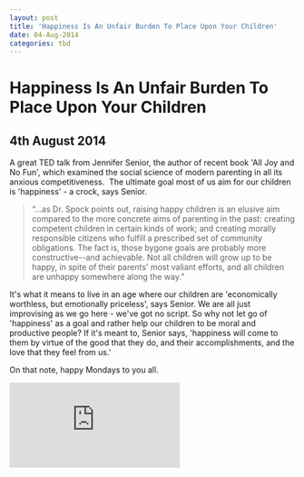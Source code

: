 ```yaml
---
layout: post
title: 'Happiness Is An Unfair Burden To Place Upon Your Children'
date: 04-Aug-2014
categories: tbd
---
```


# Happiness Is An Unfair Burden To Place Upon Your Children

## 4th August 2014

A great TED talk from Jennifer Senior,   the author of recent book 'All Joy and No Fun', which examined the social science of modern parenting in all its anxious competitiveness.  The ultimate goal most of us aim for our children is 'happiness' - a crock, says Senior.

<blockquote>“...as Dr. Spock points out, raising happy children is an elusive aim compared to the more concrete aims of parenting in the past: creating competent children in certain kinds of work; and creating morally responsible citizens who fulfill a prescribed set of community obligations. The fact is, those bygone goals are probably more constructive--and achievable. Not all children will grow up to be happy, in spite of their parents' most valiant efforts, and all children are unhappy somewhere along the way.”</blockquote>

It's what it means to live in an age where our children are 'economically worthless, but emotionally priceless', says Senior. We are all just improvising as we go here - we've got no script. So why not let go of 'happiness' as a goal and rather help our children to be moral and productive people? If it's meant to, Senior says, 'happiness will come to them by virtue of the good that they do, and their accomplishments, and the love that they feel from us.'

On that note, happy Mondays to you all.

 

<iframe src="http://embed.ted.com/talks/jennifer_senior_for_parents_happiness_is_a_very_high_bar.html" allowfullscreen="" frameborder="0" scrolling="no"></iframe>
